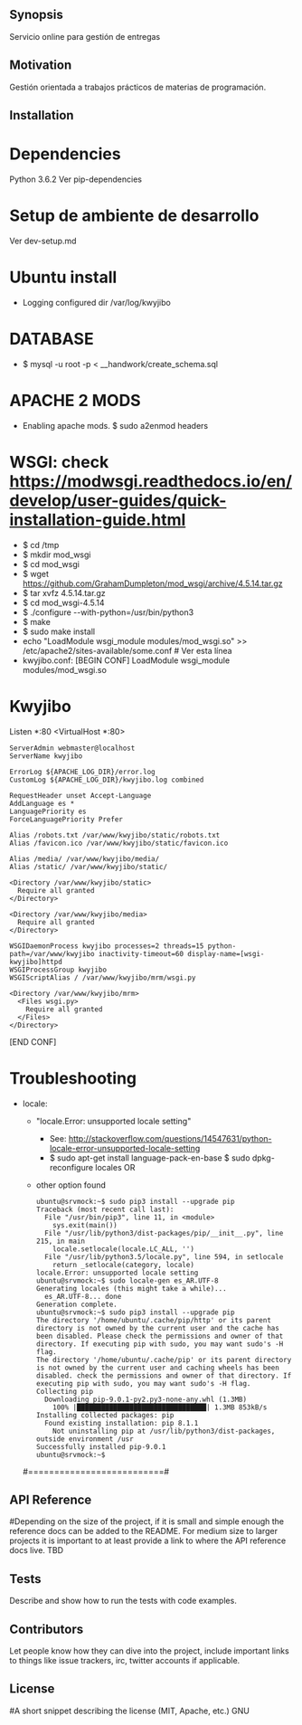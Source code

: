 ## Synopsis

Servicio online para gestión de entregas

## Motivation

Gestión orientada a trabajos prácticos de materias de programación.

## Installation

# Dependencies
Python 3.6.2
Ver pip-dependencies


# Setup de ambiente de desarrollo
Ver dev-setup.md


# Ubuntu install

  * Logging configured dir
    /var/log/kwyjibo

  # DATABASE
  * $ mysql -u root -p < __handwork/create_schema.sql

  # APACHE 2 MODS
  * Enabling apache mods.
    $ sudo a2enmod headers

  # WSGI: check https://modwsgi.readthedocs.io/en/develop/user-guides/quick-installation-guide.html
  * $ cd /tmp
  * $ mkdir mod_wsgi
  * $ cd mod_wsgi
  * $ wget https://github.com/GrahamDumpleton/mod_wsgi/archive/4.5.14.tar.gz
  * $ tar xvfz 4.5.14.tar.gz
  * $ cd mod_wsgi-4.5.14
  * $ ./configure --with-python=/usr/bin/python3
  * $ make
  * $ sudo make install
  * echo "LoadModule wsgi_module modules/mod_wsgi.so" >> /etc/apache2/sites-available/some.conf  # Ver esta línea
  * kwyjibo.conf:
[BEGIN CONF]
LoadModule wsgi_module modules/mod_wsgi.so

# Kwyjibo
Listen *:80
<VirtualHost *:80>

    ServerAdmin webmaster@localhost
    ServerName kwyjibo

    ErrorLog ${APACHE_LOG_DIR}/error.log
    CustomLog ${APACHE_LOG_DIR}/kwyjibo.log combined

    RequestHeader unset Accept-Language
    AddLanguage es *
    LanguagePriority es
    ForceLanguagePriority Prefer

    Alias /robots.txt /var/www/kwyjibo/static/robots.txt
    Alias /favicon.ico /var/www/kwyjibo/static/favicon.ico

    Alias /media/ /var/www/kwyjibo/media/
    Alias /static/ /var/www/kwyjibo/static/

    <Directory /var/www/kwyjibo/static>
      Require all granted
    </Directory>

    <Directory /var/www/kwyjibo/media>
      Require all granted
    </Directory>

    WSGIDaemonProcess kwyjibo processes=2 threads=15 python-path=/var/www/kwyjibo inactivity-timeout=60 display-name=[wsgi-kwyjibo]httpd
    WSGIProcessGroup kwyjibo
    WSGIScriptAlias / /var/www/kwyjibo/mrm/wsgi.py

    <Directory /var/www/kwyjibo/mrm>
      <Files wsgi.py>
        Require all granted
      </Files>
    </Directory>
</VirtualHost>
[END CONF]




  # Troubleshooting
  * locale:
    * "locale.Error: unsupported locale setting"
      * See: http://stackoverflow.com/questions/14547631/python-locale-error-unsupported-locale-setting
      * $ sudo apt-get install language-pack-en-base
        $ sudo dpkg-reconfigure locales
    OR
    * other option found

          ubuntu@srvmock:~$ sudo pip3 install --upgrade pip
          Traceback (most recent call last):
            File "/usr/bin/pip3", line 11, in <module>
              sys.exit(main())
            File "/usr/lib/python3/dist-packages/pip/__init__.py", line 215, in main
              locale.setlocale(locale.LC_ALL, '')
            File "/usr/lib/python3.5/locale.py", line 594, in setlocale
              return _setlocale(category, locale)
          locale.Error: unsupported locale setting
          ubuntu@srvmock:~$ sudo locale-gen es_AR.UTF-8
          Generating locales (this might take a while)...
            es_AR.UTF-8... done
          Generation complete.
          ubuntu@srvmock:~$ sudo pip3 install --upgrade pip
          The directory '/home/ubuntu/.cache/pip/http' or its parent directory is not owned by the current user and the cache has been disabled. Please check the permissions and owner of that directory. If executing pip with sudo, you may want sudo's -H flag.
          The directory '/home/ubuntu/.cache/pip' or its parent directory is not owned by the current user and caching wheels has been disabled. check the permissions and owner of that directory. If executing pip with sudo, you may want sudo's -H flag.
          Collecting pip
            Downloading pip-9.0.1-py2.py3-none-any.whl (1.3MB)
              100% |████████████████████████████████| 1.3MB 853kB/s 
          Installing collected packages: pip
            Found existing installation: pip 8.1.1
              Not uninstalling pip at /usr/lib/python3/dist-packages, outside environment /usr
          Successfully installed pip-9.0.1
          ubuntu@srvmock:~$ 

    #==========================#


## API Reference

#Depending on the size of the project, if it is small and simple enough the reference docs can be added to the README. For medium size to larger projects it is important to at least provide a link to where the API reference docs live.
TBD

## Tests

Describe and show how to run the tests with code examples.

## Contributors

Let people know how they can dive into the project, include important links to things like issue trackers, irc, twitter accounts if applicable.

## License

#A short snippet describing the license (MIT, Apache, etc.)
GNU
